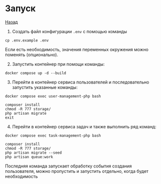 # Запуск

[Назад](/README.md)

1. Создать файл конфигурации `.env` с помощью команды
```
cp .env.example .env
```
Если есть необходимость, значения переменных окружения можно поменять (опционально).

2. Запустить контейнер при помощи команды:
```
docker compose up -d --build
```

3. Перейти в контейнер сервиса пользователей и последовательно запустить указанные команды:
```
docker compose exec user-management-php bash
```
```
composer install
chmod -R 777 storage/
php artisan migrate
exit
```
4. Перейти в контейнер сервиса задач и также выполнить ряд команд:
```
docker compose exec task-management-php bash
```
```
composer install
chmod -R 777 storage/
php artisan migrate --seed
php artisan queue:work
```
Последняя команда запускает обработку события создания пользователя, можно пропустить
и запустить отдельно, когда будет необходимость 
